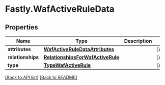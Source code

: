 # Fastly.WafActiveRuleData

## Properties

Name | Type | Description | Notes
------------ | ------------- | ------------- | -------------
**attributes** | [**WafActiveRuleDataAttributes**](WafActiveRuleDataAttributes.md) |  | [optional] 
**relationships** | [**RelationshipsForWafActiveRule**](RelationshipsForWafActiveRule.md) |  | [optional] 
**type** | [**TypeWafActiveRule**](TypeWafActiveRule.md) |  | [optional] 



[[Back to API list]](../../README.md#endpoints) [[Back to README]](../../README.md)
